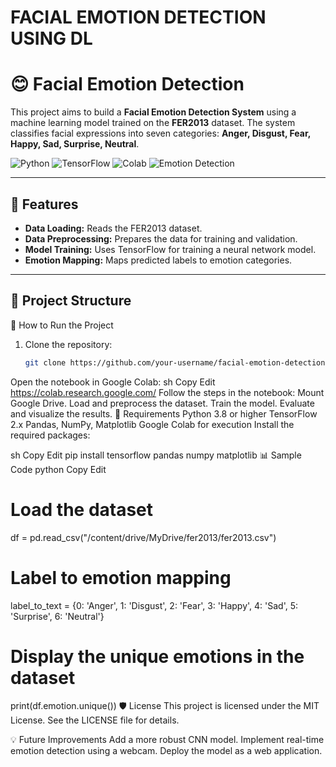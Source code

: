 # FACIAL EMOTION DETECTION USING DL

# 😊 Facial Emotion Detection

This project aims to build a **Facial Emotion Detection System** using a machine learning model trained on the **FER2013** dataset. The system classifies facial expressions into seven categories: **Anger, Disgust, Fear, Happy, Sad, Surprise, Neutral**.

![Python](https://img.shields.io/badge/Python-3.8+-blue.svg)
![TensorFlow](https://img.shields.io/badge/TensorFlow-2.x-orange.svg)
![Colab](https://img.shields.io/badge/Google-Colab-brightgreen.svg)
![Emotion Detection](https://img.shields.io/badge/Emotion%20Detection-Deep%20Learning-blueviolet.svg)

---

## 📑 Features
- **Data Loading:** Reads the FER2013 dataset.
- **Data Preprocessing:** Prepares the data for training and validation.
- **Model Training:** Uses TensorFlow for training a neural network model.
- **Emotion Mapping:** Maps predicted labels to emotion categories.

---

## 📂 Project Structure

🚀 How to Run the Project
1. Clone the repository:
   ```sh
   git clone https://github.com/your-username/facial-emotion-detection.git
Open the notebook in Google Colab:
sh
Copy
Edit
https://colab.research.google.com/
Follow the steps in the notebook:
Mount Google Drive.
Load and preprocess the dataset.
Train the model.
Evaluate and visualize the results.
🧰 Requirements
Python 3.8 or higher
TensorFlow 2.x
Pandas, NumPy, Matplotlib
Google Colab for execution
Install the required packages:

sh
Copy
Edit
pip install tensorflow pandas numpy matplotlib
📊 Sample Code
python
Copy
Edit
# Load the dataset
df = pd.read_csv("/content/drive/MyDrive/fer2013/fer2013.csv")

# Label to emotion mapping
label_to_text = {0: 'Anger', 1: 'Disgust', 2: 'Fear', 3: 'Happy', 4: 'Sad', 5: 'Surprise', 6: 'Neutral'}

# Display the unique emotions in the dataset
print(df.emotion.unique())
🛡️ License
This project is licensed under the MIT License. See the LICENSE file for details.

💡 Future Improvements
Add a more robust CNN model.
Implement real-time emotion detection using a webcam.
Deploy the model as a web application.
